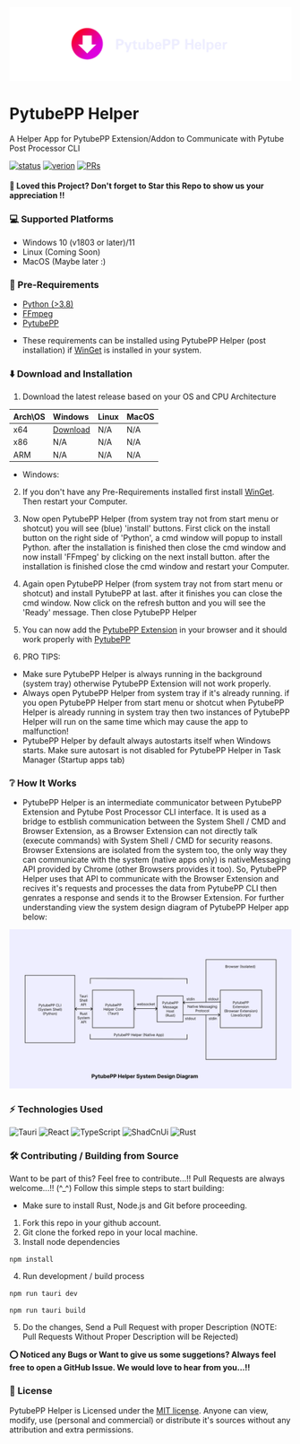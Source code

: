 ![PytubePPHelper](./assets/images/pytubepp-helper.png)

# PytubePP Helper

A Helper App for PytubePP Extension/Addon to Communicate with Pytube Post Processor CLI

[![status](https://img.shields.io/badge/status-active-brightgreen.svg?style=flat)](https://github.com/neosubhamoy/pytubepp-helper)
[![verion](https://img.shields.io/badge/version-v0.1.0_beta-yellow.svg?style=flat)](https://github.com/neosubhamoy/pytubepp-helper)
[![PRs](https://img.shields.io/badge/PRs-welcome-blue.svg?style=flat)](https://github.com/neosubhamoy/pytubepp-helper)

#### **🌟 Loved this Project? Don't forget to Star this Repo to show us your appreciation !!**

### 💻 Supported Platforms
- Windows 10 (v1803 or later)/11
- Linux (Coming Soon)
- MacOS (Maybe later :)

### 📎 Pre-Requirements

- [Python (>3.8)](https://www.python.org/downloads/)
- [FFmpeg](https://www.ffmpeg.org)
- [PytubePP](https://github.com/neosubhamoy/pytubepp)
* These requirements can be installed using PytubePP Helper (post installation) if [WinGet](https://learn.microsoft.com/en-us/windows/package-manager/winget/#install-winget) is installed in your system.

### ⬇️ Download and Installation

1. Download the latest release based on your OS and CPU Architecture

| Arch\OS | Windows | Linux | MacOS |
| :----        | :----   | :---- | :---- |
| x64 | [Download](https://github.com/neosubhamoy/pytubepp-helper/releases/latest) | N/A | N/A |
| x86 | N/A | N/A | N/A |
| ARM | N/A | N/A | N/A |

* Windows:

2. If you don't have any Pre-Requirements installed first install [WinGet](https://learn.microsoft.com/en-us/windows/package-manager/winget/#install-winget). Then restart your Computer.

3. Now open PytubePP Helper (from system tray not from start menu or shotcut) you will see (blue) 'install' buttons. First click on the install button on the right side of 'Python', a cmd window will popup to install Python. after the installation is finished then close the cmd window and now install 'FFmpeg' by clicking on the next install button. after the installation is finished close the cmd window and restart your Computer.

4. Again open PytubePP Helper (from system tray not from start menu or shotcut) and install PytubePP at last. after it finishes you can close the cmd window. Now click on the refresh button and you will see the 'Ready' message. Then close PytubePP Helper

5. You can now add the [PytubePP Extension](https://github.com/neosubhamoy/pytubepp-extension) in your browser and it should work properly with [PytubePP](https://github.com/neosubhamoy/pytubepp)

6. PRO TIPS:
- Make sure PytubePP Helper is always running in the background (system tray) otherwise PytubePP Extension will not work properly.
- Always open PytubePP Helper from system tray if it's already running. if you open PytubePP Helper from start menu or shotcut when PytubePP Helper is already running in system tray then two instances of PytubePP Helper will run on the same time which may cause the app to malfunction!
- PytubePP Helper by default always autostarts itself when Windows starts. Make sure autosart is not disabled for PytubePP Helper in Task Manager (Startup apps tab)

### ❔ How It Works

- PytubePP Helper is an intermediate communicator between PytubePP Extension and Pytube Post Processor CLI interface. It is used as a bridge to estblish communication between the System Shell / CMD and Browser Extension, as a Browser Extension can not directly talk (execute commands) with System Shell / CMD for security reasons. Browser Extensions are isolated from the system too, the only way they can communicate with the system (native apps only) is nativeMessaging API provided by Chrome (other Browsers provides it too). So, PytubePP Helper uses that API to communicate with the Browser Extension and recives it's requests and processes the data from PytubePP CLI then genrates a response and sends it to the Browser Extension. For further understanding view the system design diagram of PytubePP Helper app below:

![PytubePPHelperDiagram](./assets/images/pytubepp-helper-diagram.png)

### ⚡ Technologies Used

![Tauri](https://img.shields.io/badge/tauri-%2324C8DB.svg?style=for-the-badge&logo=tauri&logoColor=%23FFFFFF)
![React](https://img.shields.io/badge/react-%2320232a.svg?style=for-the-badge&logo=react&logoColor=%2361DAFB)
![TypeScript](https://img.shields.io/badge/typescript-%23007ACC.svg?style=for-the-badge&logo=typescript&logoColor=white)
![ShadCnUi](https://img.shields.io/badge/shadcn%2Fui-000000?style=for-the-badge&logo=shadcnui&logoColor=white)
![Rust](https://img.shields.io/badge/rust-%23000000.svg?style=for-the-badge&logo=rust&logoColor=white)

### 🛠️ Contributing / Building from Source

Want to be part of this? Feel free to contribute...!! Pull Requests are always welcome...!! (^_^) Follow this simple steps to start building:

* Make sure to install Rust, Node.js and Git before proceeding.
1. Fork this repo in your github account.
2. Git clone the forked repo in your local machine.
3. Install node dependencies

```code
npm install
```
4. Run development / build process
```code
npm run tauri dev
```
```code
npm run tauri build
```
5. Do the changes, Send a Pull Request with proper Description (NOTE: Pull Requests Without Proper Description will be Rejected)

**⭕ Noticed any Bugs or Want to give us some suggetions? Always feel free to open a GitHub Issue. We would love to hear from you...!!**

### 📝 License

PytubePP Helper is Licensed under the [MIT license](https://github.com/neosubhamoy/pytubepp-helper/blob/main/LICENSE). Anyone can view, modify, use (personal and commercial) or distribute it's sources without any attribution and extra permissions.